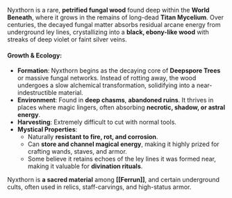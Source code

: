 Nyxthorn is a rare, **petrified fungal wood** found deep within the **World Beneath**, where it grows in the remains of long-dead **Titan Mycelium**. Over centuries, the decayed fungal matter absorbs residual arcane energy from underground ley lines, crystallizing into a **black, ebony-like wood** with streaks of deep violet or faint silver veins.

#### **Growth & Ecology**:

- **Formation**: Nyxthorn begins as the decaying core of **Deepspore Trees** or massive fungal networks. Instead of rotting away, the wood undergoes a slow alchemical transformation, solidifying into a near-indestructible material.
- **Environment**: Found in **deep chasms**, **abandoned ruins**. It thrives in places where magic lingers, often absorbing **necrotic, shadow, or astral energy**.
- **Harvesting**: Extremely difficult to cut with normal tools. 
- **Mystical Properties**:
    - Naturally **resistant to fire, rot, and corrosion**.
    - Can **store and channel magical energy**, making it highly prized for crafting wands, staves, and armor.
    - Some believe it retains echoes of the ley lines it was formed near, making it valuable for **divination rituals**.

Nyxthorn is **a sacred material** among **[[Ferrun]]**, and certain underground cults, often used in relics, staff-carvings, and high-status armor.